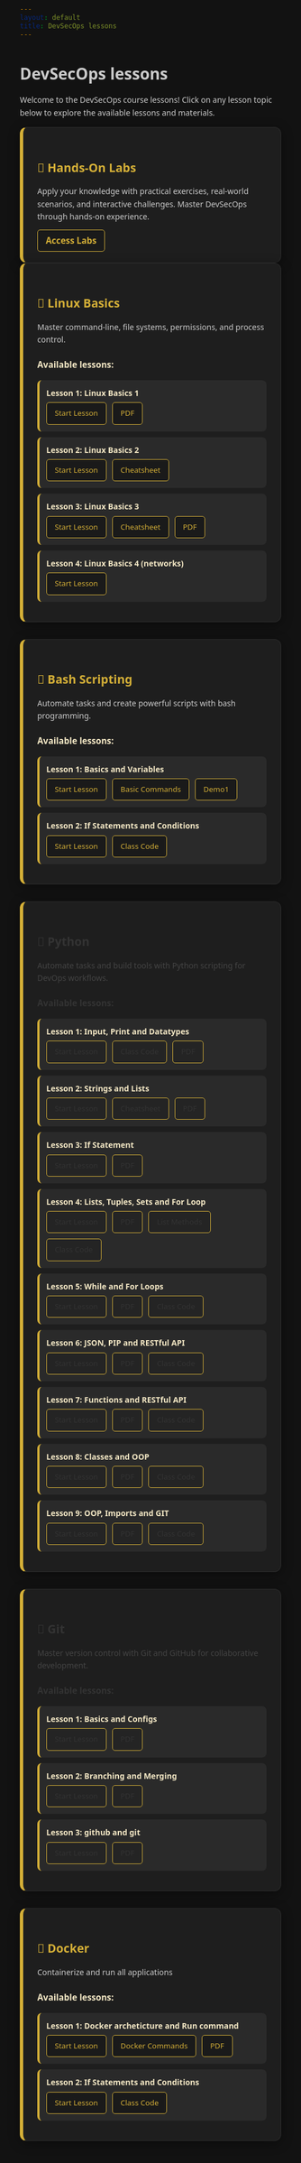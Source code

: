 ```yaml
---
layout: default
title: DevSecOps lessons
---
```


# DevSecOps lessons

Welcome to the DevSecOps course lessons! Click on any lesson topic below to explore the available lessons and materials.

<style>
  /* Root Theme Variables */
:root {
  --black: #121212;
  --dark-gray: #1e1e1e;
  --mid-gray: #2a2a2a;
  --light-gray: #ccc;
  --gold: #d4af37;
  --gold-light: #f5e9c6;
}

/* General Reset */
* {
  margin: 0;
  padding: 0;
  box-sizing: border-box;
}

html, body {
  font-family: "Segoe UI", Tahoma, Geneva, Verdana, sans-serif;
  background-color: var(--black);
  color: var(--light-gray);
  line-height: 1.6;
  padding: 20px;
}

/* Link Styling */
a {
  color: var(--gold);
  text-decoration: none;
  transition: all 0.3s ease;
}
a:hover {
  text-decoration: underline;
  color: #ffd700;
}

/* Card Container */
.lesson-container {
  display: flex;
  flex-direction: column;
  gap: 30px;
}

/* Card Base Style */
.lesson-card {
  background-color: var(--dark-gray);
  border: 1px solid #2c2c2c;
  border-left: 6px solid var(--gold);
  border-radius: 12px;
  padding: 25px;
  box-shadow: 0 4px 20px rgba(0,0,0,0.4);
  transition: transform 0.2s ease;
}
.lesson-card:hover {
  transform: translateY(-5px);
}

/* Card Titles */
.lesson-card h3 {
  color: var(--gold);
  font-size: 1.5em;
  margin-bottom: 10px;
}

/* Paragraphs */
.lesson-card p {
  color: var(--light-gray);
  font-size: 1em;
  margin-bottom: 20px;
}

/* Lesson Files */
.lesson-files h4 {
  color: var(--gold-light);
  font-size: 1.1em;
  margin-bottom: 10px;
}

.file-list {
  list-style: none;
  padding-left: 0;
}
.file-list li {
  background: var(--mid-gray);
  border-left: 4px solid var(--gold);
  padding: 12px;
  border-radius: 8px;
  margin-bottom: 10px;
}
.file-list li span {
  display: block;
  font-weight: bold;
  color: var(--gold-light);
  margin-bottom: 5px;
}

/* Lesson Links */
.lesson-links {
  display: flex;
  flex-wrap: wrap;
  gap: 10px;
}
.btn-link {
  background-color: #1a1a1a;
  border: 1px solid var(--gold);
  color: var(--gold);
  padding: 8px 14px;
  font-size: 0.95em;
  border-radius: 5px;
  transition: all 0.3s ease;
}
.btn-link:hover {
  background-color: var(--gold);
  color: #1a1a1a;
  font-weight: bold;
}

  </style>

<div class="lesson-card" >
  <h3>🔬 Hands-On Labs</h3>
  <p>Apply your knowledge with practical exercises, real-world scenarios, and interactive challenges. Master DevSecOps through hands-on experience.</p>
  <div class="lesson-files">
    <a href="{{ site.baseurl }}/labs/" class="btn-link" style="font-size:1.1em; font-weight:bold;">Access Labs</a>
  </div>
</div>

<div class="lesson-container">

<!-- Linux Basics Card -->
<div class="lesson-card">
  <h3>🐧 Linux Basics</h3>
  <p>Master command-line, file systems, permissions, and process control.</p>
  <div class="lesson-files">
    <h4>Available lessons:</h4>
    <ul class="file-list">
      <li>
        <span>Lesson 1: Linux Basics 1</span>
        <div class="lesson-links">
          <a href="{{ site.baseurl }}/lessons/Linux-basics/01-linux-basics/" class="btn-link">Start Lesson</a>
          <a href="{{ site.baseurl }}/lessons/Linux-basics/01-linux-basics/lesson1.drawio.pdf" class="btn-link">PDF</a>
        </div>
      </li>
      <li>
        <span>Lesson 2: Linux Basics 2</span>
        <div class="lesson-links">
          <a href="{{ site.baseurl }}/lessons/Linux-basics/02-linux-basics/" class="btn-link">Start Lesson</a>
          <a href="{{ site.baseurl }}/lessons/Linux-basics/02-linux-basics/cheatsheet.md" class="btn-link">Cheatsheet</a>
        </div>
      </li>
      <li>
        <span>Lesson 3: Linux Basics 3</span>
        <div class="lesson-links">
          <a href="{{ site.baseurl }}/lessons/Linux-basics/03-linux-basics/" class="btn-link">Start Lesson</a>
          <a href="{{ site.baseurl }}/lessons/Linux-basics/03-linux-basics/cheatsheet.md" class="btn-link">Cheatsheet</a>
          <a href="{{ site.baseurl }}/lessons/Linux-basics/03-linux-basics/lesson3.drawio.pdf" class="btn-link">PDF</a>
        </div>
      </li>
      <li>
        <span>Lesson 4: Linux Basics 4 (networks)</span>
        <div class="lesson-links">
          <a href="{{ site.baseurl }}/lessons/Linux-basics/04-linux-basics/" class="btn-link">Start Lesson</a>
        </div>
      </li>
    </ul>
  </div>
</div>

<!-- Bash Scripting Card -->
<div class="lesson-card" >
  <h3>📜 Bash Scripting</h3>
  <p>Automate tasks and create powerful scripts with bash programming.</p>
  <div class="lesson-files">
    <h4>Available lessons:</h4>
    <ul class="file-list">
      <li>
        <span>Lesson 1: Basics and Variables</span>
        <div class="lesson-links">
          <a href="{{ site.baseurl }}/lessons/Bash-scripting/bash-scripting-1/" class="btn-link">Start Lesson</a>
          <a href="{{ site.baseurl }}/lessons/Bash-scripting/bash-scripting-1/commands.txt" class="btn-link">Basic Commands</a>
          <a href="{{ site.baseurl }}/lessons/Bash-scripting/bash-scripting-1/demo1.sh" class="btn-link">Demo1</a>
        </div>
      </li>
      <li>
        <span>Lesson 2: If Statements and Conditions</span>
        <div class="lesson-links">
          <a href="{{ site.baseurl }}/lessons/Bash-scripting/bash-scripting-1/" class="btn-link">Start Lesson</a>
          <a href="{{ site.baseurl }}/lessons/Bash-scripting/bash-scripting-1/class-code.md" class="btn-link">Class Code</a>
        </div>
      </li>
    </ul>
  </div>
</div>

<!-- Python Card -->
<div class="lesson-card" >
  <h3 style="color: #333;">🐍 Python</h3>
  <p style="color: #444;">Automate tasks and build tools with Python scripting for DevOps workflows.</p>
  <div class="lesson-files">
    <h4 style="color: #333;">Available lessons:</h4>
    <ul class="file-list">
      <li>
        <span>Lesson 1: Input, Print and Datatypes</span>
        <div class="lesson-links">
          <a href="{{ site.baseurl }}/lessons/Python/05-python-lesson1.py/" class="btn-link" style="background: rgba(0,0,0,0.15); color: #333;">Start Lesson</a>
          <a href="https://github.com/hothaifa96/DevSecOps20/blob/main/lessons/Python/05-python-lesson1.py/class_code.py" class="btn-link" style="background: rgba(0,0,0,0.15); color: #333;">Class Code</a>
          <a href="{{ site.baseurl }}/lessons/Python/05-python-lesson1.py/python1.pdf" class="btn-link" style="background: rgba(0,0,0,0.15); color: #333;">PDF</a>
        </div>
      </li>
      <li>
        <span>Lesson 2: Strings and Lists</span>
        <div class="lesson-links">
          <a href="{{ site.baseurl }}/lessons/Python/06-python-lesson2.py/" class="btn-link" style="background: rgba(0,0,0,0.15); color: #333;">Start Lesson</a>
          <a href="{{ site.baseurl }}/lessons/Python/06-python-lesson2.py/cheatsheet.webp" class="btn-link" style="background: rgba(0,0,0,0.15); color: #333;">Cheatsheet</a>
          <a href="{{ site.baseurl }}/lessons/Python/06-python-lesson2.py/python2.pdf" class="btn-link" style="background: rgba(0,0,0,0.15); color: #333;">PDF</a>
        </div>
      </li>
      <li>
        <span>Lesson 3: If Statement</span>
        <div class="lesson-links">
          <a href="{{ site.baseurl }}/lessons/Python/07-python-lesson3.py/" class="btn-link" style="background: rgba(0,0,0,0.15); color: #333;">Start Lesson</a>
          <a href="{{ site.baseurl }}/lessons/Python/06-python-lesson2.py/python3.pdf" class="btn-link" style="background: rgba(0,0,0,0.15); color: #333;">PDF</a>
        </div>
      </li>
      <li>
        <span>Lesson 4: Lists, Tuples, Sets and For Loop</span>
        <div class="lesson-links">
          <a href="{{ site.baseurl }}/lessons/Python/08-python-lesson4.py/" class="btn-link" style="background: rgba(0,0,0,0.15); color: #333;">Start Lesson</a>
          <a href="{{ site.baseurl }}/lessons/Python/08-python-lesson4.py/python4.drawio.pdf" class="btn-link" style="background: rgba(0,0,0,0.15); color: #333;">PDF</a>
          <a href="{{ site.baseurl }}/lessons/Python/08-python-lesson4.py/list.md" class="btn-link" style="background: rgba(0,0,0,0.15); color: #333;">List Methods</a>
          <a href="{{ site.baseurl }}/lessons/Python/08-python-lesson4/class_code.py" class="btn-link" style="background: rgba(0,0,0,0.15); color: #333;">Class Code</a>
        </div>
      </li>
      <li>
        <span>Lesson 5: While and For Loops</span>
        <div class="lesson-links">
          <a href="{{ site.baseurl }}/lessons/Python/09-python-lesson5.py/" class="btn-link" style="background: rgba(0,0,0,0.15); color: #333;">Start Lesson</a>
          <a href="{{ site.baseurl }}/lessons/Python/09-python-lesson4.py/python5.drawio.pdf" class="btn-link" style="background: rgba(0,0,0,0.15); color: #333;">PDF</a>
          <a href="{{ site.baseurl }}/lessons/Python/09-python-lesson5.py/classcode.py" class="btn-link" style="background: rgba(0,0,0,0.15); color: #333;">Class Code</a>
        </div>
      </li>
      <li>
        <span>Lesson 6: JSON, PIP and RESTful API</span>
        <div class="lesson-links">
          <a href="{{ site.baseurl }}/lessons/Python/10-python-lesson6.py/" class="btn-link" style="background: rgba(0,0,0,0.15); color: #333;">Start Lesson</a>
          <a href="{{ site.baseurl }}/lessons/Python/10-python-lesson6.py/python6.drawio.pdf" class="btn-link" style="background: rgba(0,0,0,0.15); color: #333;">PDF</a>
          <a href="{{ site.baseurl }}/lessons/Python/10-python-lesson6.py/classcode.py" class="btn-link" style="background: rgba(0,0,0,0.15); color: #333;">Class Code</a>
        </div>
      </li>
      <li>
        <span>Lesson 7: Functions and RESTful API</span>
        <div class="lesson-links">
          <a href="{{ site.baseurl }}/lessons/Python/11-python-lesson7.py/" class="btn-link" style="background: rgba(0,0,0,0.15); color: #333;">Start Lesson</a>
          <a href="{{ site.baseurl }}/lessons/Python/11-python-lesson7.py/python7.pdf" class="btn-link" style="background: rgba(0,0,0,0.15); color: #333;">PDF</a>
          <a href="{{ site.baseurl }}/lessons/Python/11-python-lesson7.py/classcode.py" class="btn-link" style="background: rgba(0,0,0,0.15); color: #333;">Class Code</a>
        </div>
      </li>
      <li>
        <span>Lesson 8: Classes and OOP</span>
        <div class="lesson-links">
          <a href="{{ site.baseurl }}/lessons/Python/12-python-lesson8.py/" class="btn-link" style="background: rgba(0,0,0,0.15); color: #333;">Start Lesson</a>
          <a href="{{ site.baseurl }}/lessons/Python/12-python-lesson8.py/python8.pdf" class="btn-link" style="background: rgba(0,0,0,0.15); color: #333;">PDF</a>
          <a href="{{ site.baseurl }}/lessons/Python/12-python-lesson8.py/classcode.md" class="btn-link" style="background: rgba(0,0,0,0.15); color: #333;">Class Code</a>
        </div>
      </li>
      <li>
        <span>Lesson 9: OOP, Imports and GIT</span>
        <div class="lesson-links">
          <a href="{{ site.baseurl }}/lessons/Python/Python/13-python-lesson9.py/" class="btn-link" style="background: rgba(0,0,0,0.15); color: #333;">Start Lesson</a>
          <a href="{{ site.baseurl }}/lessons/Python/Python/13-python-lesson9.py/python9.pdf" class="btn-link" style="background: rgba(0,0,0,0.15); color: #333;">PDF</a>
          <a href="https://github.com/hothaifa96/DevSecOps20/tree/main/lessons/Python/13-python-lesson9.py/app" class="btn-link" style="background: rgba(0,0,0,0.15); color: #333;">Class Code</a>
        </div>
      </li>
    </ul>
  </div>
</div>

<!-- Git Card -->
<div class="lesson-card" >
  <h3 style="color: #333;">🔄 Git</h3>
  <p style="color: #444;">Master version control with Git and GitHub for collaborative development.</p>
  <div class="lesson-files">
    <h4 style="color: #333;">Available lessons:</h4>
    <ul class="file-list">
      <li>
        <span>Lesson 1: Basics and Configs</span>
        <div class="lesson-links">
          <a href="{{ site.baseurl }}/lessons/GIT/lesson1/" class="btn-link" style="background: rgba(0,0,0,0.15); color: #333;">Start Lesson</a>
          <a href="{{ site.baseurl }}/lessons/GIT/lesson1/GIT1.pdf" class="btn-link" style="background: rgba(0,0,0,0.15); color: #333;">PDF</a>
        </div>
      </li>
      <li>
        <span>Lesson 2: Branching and Merging</span>
        <div class="lesson-links">
          <a href="{{ site.baseurl }}/lessons/GIT/Lesson2/" class="btn-link" style="background: rgba(0,0,0,0.15); color: #333;">Start Lesson</a>
          <a href="{{ site.baseurl }}/lessons/GIT/Lesso2/Git3.drawio.pdf" class="btn-link" style="background: rgba(0,0,0,0.15); color: #333;">PDF</a>
        </div>
      </li>
      <li>
        <span>Lesson 3: github and git </span>
        <div class="lesson-links">
          <a href="{{ site.baseurl }}/lessons/GIT/Lesson3/" class="btn-link" style="background: rgba(0,0,0,0.15); color: #333;">Start Lesson</a>
          <a href="{{ site.baseurl }}/lessons/GIT/Lesson3/lesson3.pdf" class="btn-link" style="background: rgba(0,0,0,0.15); color: #333;">PDF</a>
        </div>
      </li>
    </ul>
  </div>
</div>

<div class="lesson-card" >
  <h3>📜 Docker </h3>
  <p>Containerize and run all applications</p>
  <div class="lesson-files">
    <h4>Available lessons:</h4>
    <ul class="file-list">
      <li>
        <span>Lesson 1: Docker archeticture and Run command</span>
        <div class="lesson-links">
          <a href="{{ site.baseurl }}/lessons/Docker/Lession1/" class="btn-link">Start Lesson</a>
          <a href="{{ site.baseurl }}/lessons/Docker/Lession1/CheatSheet.md" class="btn-link">Docker Commands</a>
          <a href="{{ site.baseurl }}/lessons/Docker/Lession1/Docker1.pdf" class="btn-link">PDF</a>
        </div>
      </li>
      <li>
        <span>Lesson 2: If Statements and Conditions</span>
        <div class="lesson-links">
          <a href="{{ site.baseurl }}/lessons/Bash-scripting/bash-scripting-1/" class="btn-link">Start Lesson</a>
          <a href="{{ site.baseurl }}/lessons/Bash-scripting/bash-scripting-1/class-code.md" class="btn-link">Class Code</a>
        </div>
      </li>
    </ul>
  </div>
</div>

</div>

